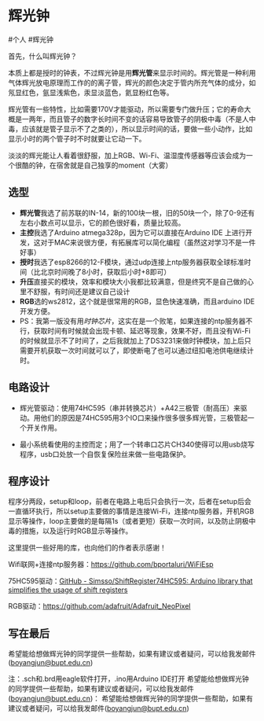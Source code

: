 # 辉光钟
#个人 #辉光钟

首先，什么叫辉光钟？

本质上都是授时的钟表，不过辉光钟是用**辉光管**来显示时间的。辉光管是一种利用气体辉光放电原理而工作的的离子管，辉光的颜色决定于管内所充气体的成分，如氖显红色，氩显浅紫色，汞显淡蓝色，氦显粉红色等。

辉光管有一些特性，比如需要170V才能驱动，所以需要专门做升压；它的寿命大概是一两年，而且管子的数字长时间不变的话容易导致管子的阴极中毒（不是人中毒，应该就是管子显示不了之类的），所以显示时间的话，要做一些小动作，比如显示小时的两个管子时不时就要让它动一下。

淡淡的辉光能让人看着很舒服，加上RGB、Wi-Fi、温湿度传感器等应该会成为一个很酷的钟，在宿舍就是自己独享的moment（大雾）

## 选型
* **辉光管**我选了前苏联的IN-14，新的100块一根，旧的50块一个，除了0-9还有左右小数点可以显示，它的颜色很好看，质量比较高。
* **主控**我选了Arduino atmega328p，因为它可以直接在Arduino IDE 上进行开发，这对于MAC来说很方便，有拓展库可以简化编程（虽然这对学习不是一件好事）
* **授时**我选了esp8266的12-F模块，通过udp连接上ntp服务器获取全球标准时间（比北京时间晚了8小时，获取后小时+8即可）
* **升压**直接买的模块，效率和模块大小我都比较满意，但是终究不是自己做的心里不舒服，有时间还是建议自己设计
* **RGB**选的ws2812，这个就是很常用的RGB，显色快速准确，而且arduino IDE开发方便。
* PS：我第一版没有用*时钟芯片*，这实在是一个败笔，如果连接的ntp服务器不行，获取时间有时候就会出现卡顿、延迟等现象，效果不好，而且没有Wi-Fi的时候就显示不了时间了，之后我就加上了DS3231来做时钟模块，加上后只需要开机获取一次时间就可以了，即使断电了也可以通过纽扣电池供电继续计时。

## 电路设计
* 辉光管驱动：使用74HC595（串并转换芯片）+A42三极管（耐高压）来驱动。用他们的原因是74HC595用3个IO口来操作很多很多辉光管，三极管起一个开关作用。

* 最小系统看使用的主控而定；用了一个转串口芯片CH340使得可以用usb烧写程序，usb口处放一个自恢复保险丝来做一些电路保护。

## 程序设计
程序分两段，setup和loop，前者在电路上电后只会执行一次，后者在setup后会一直循环执行，所以setup主要做的事情是连接Wi-Fi，连接ntp服务器，开机RGB显示等操作，loop主要做的是每隔1s（或者更短）获取一次时间，以及防止阴极中毒的措施，以及运行时RGB显示等操作。

这里提供一些好用的库，也向他们的作者表示感谢！

Wifi联网+连接ntp服务器：https://github.com/bportaluri/WiFiEsp

75HC595驱动：[GitHub - Simsso/ShiftRegister74HC595: Arduino library that simplifies the usage of shift registers](https://github.com/Simsso/ShiftRegister74HC595)

RGB驱动：https://github.com/adafruit/Adafruit_NeoPixel

## 写在最后
希望能给想做辉光钟的同学提供一些帮助，如果有建议或者疑问，可以给我发邮件(boyangjun@bupt.edu.cn)

注：.sch和.brd用eagle软件打开，.ino用Arduino IDE打开
希望能给想做辉光钟的同学提供一些帮助，如果有建议或者疑问，可以给我发邮件(boyangjun@bupt.edu.cn)：
希望能给想做辉光钟的同学提供一些帮助，如果有建议或者疑问，可以给我发邮件(boyangjun@bupt.edu.cn)

